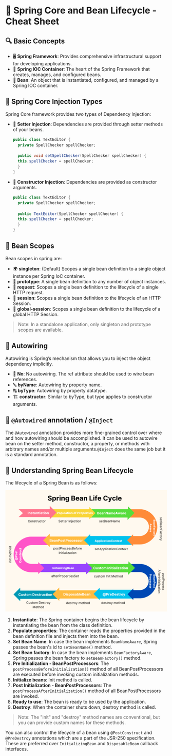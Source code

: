 # 🌱 Spring Core and Bean Lifecycle - Cheat Sheet

## 🔍 Basic Concepts

- 🖥️ **Spring Framework**: Provides comprehensive infrastructural support for developing applications.
- 💖 **Spring IOC Container**: The heart of the Spring Framework that creates, manages, and configured beans.
- 🌱 **Bean**: An object that is instantiated, configured, and managed by a Spring IOC container.

## 💉 Spring Core Injection Types

Spring Core framework provides two types of Dependency Injection:

- 📝 **Setter Injection**: Dependencies are provided through setter methods of your beans.
  ```java
  public class TextEditor {
    private SpellChecker spellChecker;

    public void setSpellChecker(SpellChecker spellChecker) {
    this.spellChecker = spellChecker;
    }
  }
  ```

- 🚧 **Constructor Injection**: Dependencies are provided as constructor arguments.
  ```java
  public class TextEditor {
    private SpellChecker spellChecker;

    public TextEditor(SpellChecker spellChecker) {
    this.spellChecker = spellChecker;
    }
  }
  ```

## 🔭 Bean Scopes

Bean scopes in spring are:

- 🌍 **singleton**: (Default) Scopes a single bean definition to a single object instance per Spring IoC container.
- 🌱 **prototype**: A single bean definition to any number of object instances.
- 📨 **request**: Scopes a single bean definition to the lifecycle of a single HTTP request.
- 📄 **session**: Scopes a single bean definition to the lifecycle of an HTTP Session.
- 📘 **global-session**: Scopes a single bean definition to the lifecycle of a global HTTP Session.

> Note: In a standalone application, only singleton and prototype scopes are available.

## 🔌 Autowiring

Autowiring is Spring’s mechanism that allows you to inject the object dependency implicitly.

- 🚫 **No**: No autowiring. The ref attribute should be used to wire bean references.
- 🔤 **byName**: Autowiring by property name.
- 🔠 **byType**: Autowiring by property datatype.
- 🏗️ **constructor**: Similar to byType, but type applies to constructor arguments.


## 📐 `@Autowired` annotation / `@Inject`

The `@Autowired` annotation provides more fine-grained control over where and how autowiring should be accomplished. It can be used to autowire bean on the setter method, constructor, a property, or methods with arbitrary names and/or multiple arguments.`@Inject` does the same job but it is a standard annotation.

## 🔄 Understanding Spring Bean Lifecycle

The lifecycle of a Spring Bean is as follows:

![Spring Bean Life Cycle](springBeanLifeCycle.png)

1. **Instantiate**: The Spring container begins the bean lifecycle by instantiating the bean from the class definition.
2. **Populate properties**: The container reads the properties provided in the bean definition file and injects them into the bean.
3. **Set Bean Name**: In case the bean implements `BeanNameAware`, Spring passes the bean's id to `setBeanName()` method.
4. **Set Bean factory**: In case the bean implements `BeanFactoryAware`, Spring passes the bean factory to `setBeanFactory()` method.
5. **Pre Initialization - BeanPostProcessors**: The `postProcessBeforeInitialization()` method of all BeanPostProcessors are executed before invoking custom initialization methods.
6. **Initialize beans**: Init method is called.
7. **Post Initialization - BeanPostProcessors**: The `postProcessAfterInitialization()` method of all BeanPostProcessors are invoked.
8. **Ready to use**: The bean is ready to be used by the application.
9. **Destroy**: When the container shuts down, destroy method is called.

> Note: The "init" and "destroy" method names are conventional, but you can provide custom names for these methods.

You can also control the lifecycle of a bean using `@PostConstruct` and `@PreDestroy` annotations which are a part of the JSR-250 specification. These are preferred over `InitializingBean` and `DisposableBean` callback interfaces.
